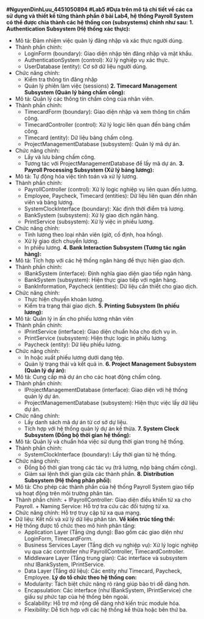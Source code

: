 **#NguyenDinhLuu_4451050894
#Lab5
#Dựa trên mô tả chi tiết về các ca sử dụng và thiết kế từng thành phần ở bài Lab4, hệ thống Payroll System có thể được chia thành các hệ thống con (subsystems) chính như sau:**
**1. Authentication Subsystem (Hệ thống xác thực):**
- Mô tả: Đảm nhiệm việc quản lý đăng nhập và xác thực người dùng.
- Thành phần chính:
    + LoginForm (boundary): Giao diện nhập tên đăng nhập và mật khẩu.
    + AuthenticationSystem (control): Xử lý nghiệp vụ xác thực.
    + UserDatabase (entity): Cơ sở dữ liệu người dùng.
- Chức năng chính:
    + Kiểm tra thông tin đăng nhập
    + Quản lý phiên làm việc (sessions)
**2. Timecard Management Subsystem (Quản lý bảng chấm công):**
- Mô tả: Quản lý các thông tin chấm công của nhân viên.
- Thành phần chính:
    + TimecardForm (boundary): Giao diện nhập và xem thông tin chấm công.
    + TimecardController (control): Xử lý logic liên quan đến bảng chấm công.
    + Timecard (entity): Dữ liệu bảng chấm công.
    + ProjectManagementDatabase (subsystem): Quản lý mã dự án.
- Chức năng chính:
    + Lấy và lưu bảng chấm công.
    + Tương tác với ProjectManagementDatabase để lấy mã dự án.
**3.  Payroll Processing Subsystem (Xử lý bảng lương):**
- Mô tả: Tự động hóa việc tính toán và xử lý lương.
- Thành phần chính: 
    + PayrollController (control): Xử lý logic nghiệp vụ liên quan đến lương.
    + Employee, Paycheck, Timecard (entities): Dữ liệu liên quan đến nhân viên và bảng lương.
    + SystemClockInterface (boundary): Xác định thời điểm trả lương.
    + BankSystem (subsystem): Xử lý giao dịch ngân hàng.
    + PrintService (subsystem): Xử lý việc in phiếu lương.
- Chức năng chính:
    + Tính lương theo loại nhân viên (giờ, cố định, hoa hồng).
    + Xử lý giao dịch chuyển lương.
    + In phiếu lương.
**4. Bank Interaction Subsystem (Tương tác ngân hàng):**
- Mô tả: Tích hợp với các hệ thống ngân hàng để thực hiện giao dịch.
- Thành phần chính:
    + IBankSystem (interface): Định nghĩa giao diện giao tiếp ngân hàng.
    + BankSystem (subsystem): Hiện thực giao tiếp với ngân hàng.
    + BankInformation, Paycheck (entities): Dữ liệu cần thiết cho giao dịch.
- Chức năng chính:
    + Thực hiện chuyển khoản lương.
    + Kiểm tra trạng thái giao dịch.
**5. Printing Subsystem (In phiếu lương):**
- Mô tả: Quản lý in ấn cho phiếu lương nhân viên 
- Thành phần chính:
    + IPrintService (interface): Giao diện chuẩn hóa cho dịch vụ in.
    + PrintService (subsystem): Hiện thực logic in phiếu lương.
    + Paycheck (entity): Dữ liệu phiếu lương.
- Chức năng chính:
    + In hoặc xuất phiếu lương dưới dạng tệp.
    + Quản lý trạng thái và kết quả in.
**6. Project Management Subsystem (Quản lý dự án):**
- Mô tả: Cung cấp mã dự án cho các hoạt động chấm công.
- Thành phần chính:
    + IProjectManagementDatabase (interface): Giao diện với hệ thống quản lý dự án.
    + ProjectManagementDatabase (subsystem): Hiện thực việc lấy dữ liệu dự án.
- Chức năng chính:
    + Lấy danh sách mã dự án từ cơ sở dự liệu.
    + Tích hợp với hệ thống quản lý dự án kế thừa.
**7. System Clock Subsystem (Đồng bộ thời gian hệ thống):**
- Mô tả: Quản lý và chuẩn hóa việc sử dụng thời gian trong hệ thống.
- Thành phần chính:
    + SystemClockInterface (boundary): Lấy thời gian từ hệ thống.
- Chức năng chính:
    + Đồng bộ thời gian trong các tác vụ (trả lương, nộp bảng chấm công).
    + Giảm sai lệnh thời gian giữa các thành phần.
**8. Distribution Subsystem (Hệ thống phân phối):**
- Mô tả: Cho phép các thành phần của hệ thống Payroll System giao tiếp và hoạt động trên môi trường phân tán.
- Thành phần chính:
      + IPayrollController: Giao diện điều khiển từ xa cho Payroll.
      + Naming Service: Hỗ trợ tra cứu các đối tượng từ xa.
- Chức năng chính: Hỗ trợ truy cập từ xa qua mạng.
- Dữ liệu: Kết nối và xử lý dữ liệu phân tán.
**Về kiến trúc tổng thể:**
- Hệ thống được tổ chức theo mô hình phân tầng:
    + Application Layer (Tầng ứng dụng): Bao gồm các giao diện như LoginForm, TimecardForm.
    + Business Services Layer (Tầng dịch vụ nghiệp vụ): Xử lý logic nghiệp vụ qua các controller như PayrollController, TimecardController.
    + Middleware Layer (Tầng trung gian): Các interface và subsystem như IBankSystem, IPrintService.
    + Data Layer (Tầng dữ liệu): Các entity như Timecard, Paycheck, Employee.
**Lý do tổ chức theo hệ thống con:**
    + Modularity: Tách biệt chức năng rõ ràng giúp bảo trì dễ dàng hơn.
    + Encapsulation: Các interface (như IBankSystem, IPrintService) che giấu sự phức tạp của hệ thống bên ngoài.
    + Scalability: Hỗ trợ mở rộng dễ dàng nhờ kiến trúc module hóa.
    + Flexibility: Dễ tích hợp với các hệ thống kế thừa hoặc bên thứ ba.


